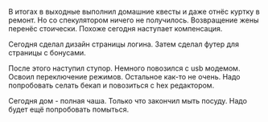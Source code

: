 В итогах в выходные выполнил домашние квесты и даже отнёс куртку в ремонт. Но со спекулятором ничего не получилось.
Возвращение жены перенёс стоически. Похоже сегодня наступает компенсация.

Сегодня сделал дизайн страницы логина. Затем сделал футер для страницы с бонусами.

После этого наступил ступор.
Немного повозился с usb модемом. Освоил переключение режимов. Остальное как-то не очень.
Надо попробовать селать бекап и повозиться с hex редактором.

Сегодня дом - полная чаша. Только что закончил мыть посуду. Надо будет ещё попробовать помыться.